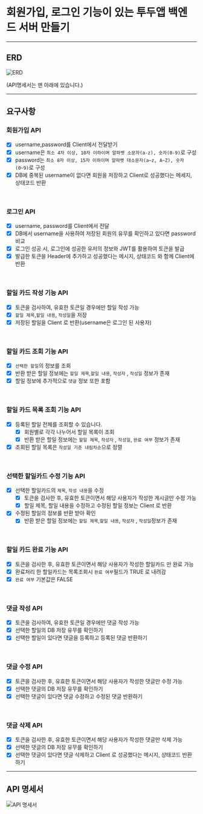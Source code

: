 # 회원가입, 로그인 기능이 있는 투두앱 백엔드 서버 만들기

---

## ERD

![ERD](https://github.com/gloz0315/scheduleProject/assets/80665963/44d3fa3b-ec07-49b9-819b-8aa285d675f7)

(API명세서는 맨 아래에 있습니다.)

---

## 요구사항

### 회원가입 API

- [x] username,password를 Client에서 전달받기
- [x] username은 `최소 4자 이상, 10자 이하이며 알파벳 소문자(a-z), 숫자(0-9)`로 구성
- [x] password는  `최소 8자 이상, 15자 이하이며 알파벳 대소문자(a~z, A~Z), 숫자(0~9)`로 구성
- [x] DB에 중복된 username이 없다면 회원을 저장하고 Client로 성공했다는 메세지, 상태코드 반환

<br>

### 로그인 API

- [x] username, password를 Client에서 전달
- [x] DB에서 username을 사용하여 저장된 회원의 유무를 확인하고 있다면 password 비교
- [x] 로그인 성공 시, 로그인에 성공한 유저의 정보와 JWT를 활용하여 토큰을 발급
- [x] 발급한 토큰을 Header에 추가하고 성공했다는 메시지, 상태코드 와 함께 Client에 반환

<br>

### 할일 카드 작성 기능 API

- [x] 토큰을 검사하여, 유효한 토큰일 경우에만 할일 작성 가능
- [x] `할일 제목`,`할일 내용`, `작성일`을 저장
- [x] 저장된 할일을 Client 로 반환(username은 로그인 된 사용자)

<br>

### 할일 카드 조회 기능 API

- [x] `선택한 할일`의 정보를 조회
- [x] 반환 받은 할일 정보에는 `할일 제목`,`할일 내용`, `작성자` , `작성일` 정보가 존재
- [x] 할일 정보에 추가적으로 `댓글` 정보 또한 포함

<br>

### 할일 카드 목록 조회 기능 API

- [x] 등록된 할일 전체를 조회할 수 있습니다.
    - [x] 회원별로 각각 나누어서 할일 목록이 조회
    - [x] 반환 받은 할일 정보에는 `할일 제목`, `작성자` , `작성일`, `완료 여부` 정보가 존재
- [x] 조회된 할일 목록은 `작성일 기준 내림차순`으로 정렬

<br>

### 선택한 할일카드 수정 기능 API

- [x] 선택한 할일카드의 `제목`, `작성 내용`을 수정
    - [x] 토큰을 검사한 후, 유효한 토큰이면서 해당 사용자가 작성한 게시글만 수정 가능
    - [x] 할일 제목, 할일 내용을 수정하고 수정된 할일 정보는 Client 로 반환
- [x] 수정된 할일의 정보를 반환 받아 확인
    - [x] 반환 받은 할일 정보에는 `할일 제목`,`할일 내용`, `작성자` , `작성일`정보가 존재

<br>

### 할일 카드 완료 기능 API

- [x] 토큰을 검사한 후, 유효한 토큰이면서 해당 사용자가 작성한 할일카드 만 완료 가능
- [x] 완료처리 한 할일카드는 목록조회시 `완료 여부`필드가 TRUE 로 내려감
- [x] `완료 여부` 기본값은 FALSE

<br>

### 댓글 작성 API

- [x] 토큰을 검사하여, 유효한 토큰일 경우에만 댓글 작성 가능
- [x] 선택한 할일의 DB 저장 유무를 확인하기
- [x] 선택한 할일이 있다면 댓글을 등록하고 등록된 댓글 반환하기

<br>

### 댓글 수정 API

- [x] 토큰을 검사한 후, 유효한 토큰이면서 해당 사용자가 작성한 댓글만 수정 가능
- [x] 선택한 댓글의 DB 저장 유무를 확인하기
- [x] 선택한 댓글이 있다면 댓글 수정하고 수정된 댓글 반환하기

<br>

### 댓글 삭제 API

- [x] 토큰을 검사한 후, 유효한 토큰이면서 해당 사용자가 작성한 댓글만 삭제 가능
- [x] 선택한 댓글의 DB 저장 유무를 확인하기
- [x] 선택한 댓글이 있다면 댓글 삭제하고 Client 로 성공했다는 메시지, 상태코드 반환하기

---

## API 명세서

![API 명세서](https://github.com/gloz0315/ToDoProject/assets/80665963/a6af3f6f-945d-4674-ba77-4820f5d8413c)



